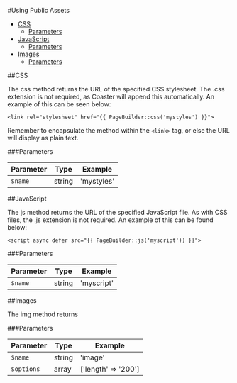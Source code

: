 #Using Public Assets
- [CSS](#css)
  - [Parameters](#parameters)
- [JavaScript](#javascript)
  - [Parameters](#parameters)
- [Images](#images)
  - [Parameters](#parameters)

##CSS

The css method returns the URL of the specified CSS stylesheet. The .css extension is not required, as Coaster will append this automatically. An example of this can be seen below:

`<link rel="stylesheet" href="{{ PageBuilder::css('mystyles') }}">`

Remember to encapsulate the method within the `<link>` tag, or else the URL will display as plain text.

###Parameters

| Parameter | Type    | Example             |
| --------- | ------- | ------------------- |
| `$name`   | string  | 'mystyles'          |

##JavaScript

The js method returns the URL of the specified JavaScript file. As with CSS files, the .js extension is not required. An example of this can be found below:

`<script async defer src="{{ PageBuilder::js('myscript')) }}">`

###Parameters

| Parameter | Type    | Example             |
| --------- | ------- | ------------------- |
| `$name`   | string  | 'myscript'          |

##Images

The img method returns 

###Parameters

| Parameter | Type    | Example             |
| --------- | ------- | ------------------- |
| `$name`   | string  | 'image'             |
| `$options`| array   | ['length' => '200'] |
